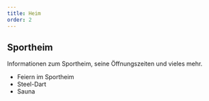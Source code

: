 ```yaml
---
title: Heim
order: 2
---
```


## Sportheim

Informationen zum Sportheim, seine Öffnungszeiten und vieles mehr.

- Feiern im Sportheim
- Steel-Dart
- Sauna
